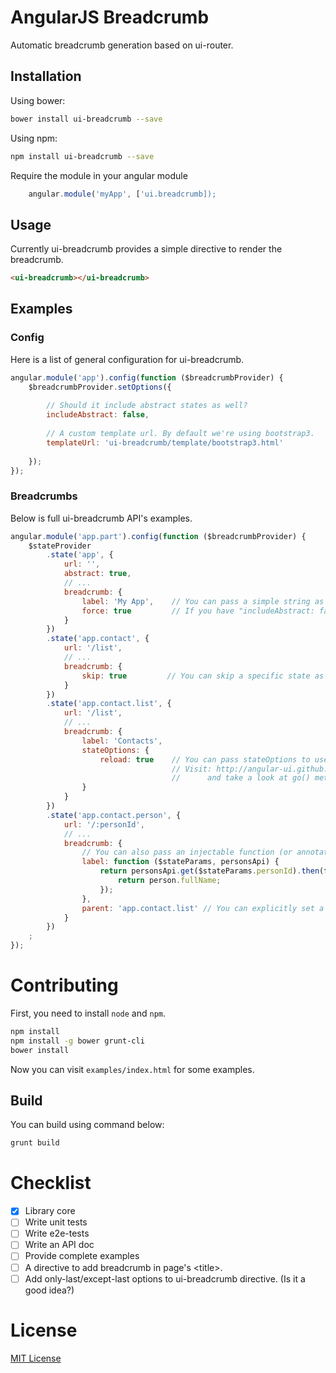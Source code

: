 # AngularJS Breadcrumb
Automatic breadcrumb generation based on ui-router.

## Installation
Using bower:
```sh
bower install ui-breadcrumb --save
```

Using npm:
```sh
npm install ui-breadcrumb --save
```

Require the module in your angular module
```javascript
    angular.module('myApp', ['ui.breadcrumb]);
```

## Usage
Currently ui-breadcrumb provides a simple directive to render the breadcrumb.

```html
<ui-breadcrumb></ui-breadcrumb>
```

## Examples

### Config
Here is a list of general configuration for ui-breadcrumb.
```js
angular.module('app').config(function ($breadcrumbProvider) {
    $breadcrumbProvider.setOptions({
    
        // Should it include abstract states as well?
        includeAbstract: false,
        
        // A custom template url. By default we're using bootstrap3.
        templateUrl: 'ui-breadcrumb/template/bootstrap3.html'
        
    });
});
```

### Breadcrumbs
Below is full ui-breadcrumb API's examples.
```js
angular.module('app.part').config(function ($breadcrumbProvider) {
    $stateProvider
        .state('app', { 
            url: '',
            abstract: true,
            // ...
            breadcrumb: {
                label: 'My App',    // You can pass a simple string as label.
                force: true         // If you have "includeAbstract: false" you can still force some states.
            }
        })
        .state('app.contact', { 
            url: '/list',
            // ...
            breadcrumb: {
                skip: true         // You can skip a specific state as well.
            }
        })
        .state('app.contact.list', {
            url: '/list',
            // ...
            breadcrumb: {
                label: 'Contacts',
                stateOptions: {
                    reload: true    // You can pass stateOptions to use in ui-sref-opts.
                                    // Visit: http://angular-ui.github.io/ui-router/site/#/api/ui.router.state.$state
                                    //      and take a look at go() method "options" for all possible options.
                }
            }
        })
        .state('app.contact.person', {
            url: '/:personId',
            // ...
            breadcrumb: {
                // You can also pass an injectable function (or annotated-array like angular services)
                label: function ($stateParams, personsApi) {
                    return personsApi.get($stateParams.personId).then(function (person) {
                        return person.fullName;
                    });
                },
                parent: 'app.contact.list' // You can explicitly set a parent. An injectable function is allowed here too ;)
            }
        })
    ;
});
```

# Contributing
First, you need to install `node` and `npm`.
```sh
npm install
npm install -g bower grunt-cli
bower install
```
Now you can visit `examples/index.html` for some examples.

## Build
You can build using command below:
```sh
grunt build
```

# Checklist
- [x] Library core
- [ ] Write unit tests
- [ ] Write e2e-tests
- [ ] Write an API doc
- [ ] Provide complete examples
- [ ] A directive to add breadcrumb in page's &lt;title&gt;.
- [ ] Add only-last/except-last options to ui-breadcrumb directive. (Is it a good idea?)

# License
[MIT License](LICENSE)

